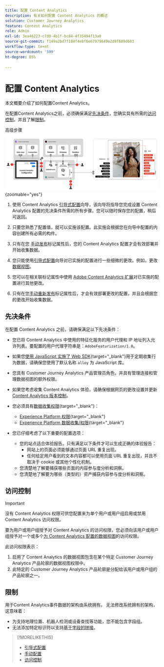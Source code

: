 ```yaml
---
title: 配置 Content Analytics
description: 有关如何配置 Content Analytics 的概述
solution: Customer Journey Analytics
feature: Content Analytics
role: Admin
exl-id: 3ea46223-c7d0-4b1f-bc84-4f35494f13a0
source-git-commit: f149a2bd7f184f4e8f6e67979649e2d9f609d603
workflow-type: tm+mt
source-wordcount: '599'
ht-degree: 85%

---
```


# 配置 Content Analytics

本文概要介绍了如何配置Content Analytics。

在配置Content Analytics之前，必须确保满足[先决条件](#prerequisites)，您确实具有所需的[访问控制](#access-control)，并且了解[限制](#limitations)。


高级步骤

![Content Analytics 的配置](../assets/aca-configuration.svg){zoomable="yes"}

1. 使用 Content Analytics [引导式配置](guided.md)向导，该向导将指导您完成设置 Content Analytics 配置的先决条件所需的所有步骤。您可以随时保存您的配置，稍后可返回。
1. 只要您熟悉了配置值，就可以实施该配置。此实施会根据您在向导中配置的内容创建所有必需的构件。
1. 只有在您 [手动发布](manual.md)标记属性后，您的 Content Analytics 配置才会有效部署并开始收集数据。

1. 您只能使用[引导式配置](guided.md)向导对已实施的配置进行一些细微的更改。例如，更改[数据视图](/help/data-views/data-views.md)。
1. 您可以在相关联标记属性中使用 [Adobe Content Analytics 扩展](https://experienceleague.adobe.com/zh-hans/docs/experience-platform/tags/extensions/client/content-analytics/overview)对已实施的配置进行其他更改。
1. 只有在您[手动重新发布](manual.md)标记属性后，才会有效部署更改的配置，并且会根据您的更改开始收集数据。


## 先决条件

在配置 Content Analytics 之前，请确保满足以下先决条件：

* 您已将 Content Analytics 中使用的特征化服务的用户代理和 IP 地址列入允许列表。要配置的用户代理字符串是：<code>AdobeFeaturization/1.0</code>。
* 如果您[使用 JavaScript 实施了 Web SDK](https://experienceleague.adobe.com/zh-hans/docs/experience-platform/web-sdk/install/library){target="_blank"}用于定期收集行为数据，请确保您使用了默认名称 <code>alloy</code> 为 JavaScript 库。
* 您具有 Customer Journey Analytics 产品管理员角色，并具有管理连接和管理数据视图的额外权限。
* 如果您考虑收集 Content Analytics 体验，请确保根据网页的更改设置并更新[ Content Analytics 版本控制](manual.md#versioning)。
* 您必须具有[数据收集权限](https://experienceleague.adobe.com/zh-hans/docs/experience-platform/collection/permissions){target="_blank"}：
   * [Experience Platform 权限](https://experienceleague.adobe.com/zh-hans/docs/experience-platform/collection/permissions#adobe-experience-platform-permissions){target="_blank"}
   * [Experience Platform 数据收集/权限](https://experienceleague.adobe.com/zh-hans/docs/experience-platform/collection/permissions#adobe-experience-platform-data-collection-permissions){target="_blank"}
* 您已仔细考虑了以下重要的配置选项：

   * 您的站点适合体验报告。只有满足以下条件才可以生成正确的体验报告：
      * 网站上的页面必须能够通过页面 URL 重复出现。
      * 任何给定用户看到的文本内容都可以使用页面 URL 重复出现，并且不取决于 cookie 或其他个性化机制。
   * 您清楚地了解要捕获哪些页面的内容参与度分析和洞察。
   * 您清楚地了解要为哪些（类型的）资产捕获内容参与度分析和洞察。


## 访问控制

>[!IMPORTANT]
>
>没有 Content Analytics 权限可供您配置来为单个用户或用户组启用或禁用 Content Analytics 访问权限。
>

要为用户或用户组授予对 Content Analytics 的访问权限，您必须向该用户或用户组授予对一个或多个[为 Content Analytics 配置的数据视图](guided.md#data-view)的访问权限。

此访问权限表示：

1. 启用了 Content Analytics 的数据视图包含在某个特定 Customer Journey Analytics 产品轮廓的数据视图权限中。
1. 此特定的 Customer Journey Analytics 产品轮廓是分配给该用户或用户组的产品轮廓之一。

## 限制

用于Content Analytics事件数据的架构由系统拥有。 无法修改系统拥有的架构，这意味着：

* 为支持地理位置、机器人检测或设备查找等功能，您不能包含字段组。
* 无法添加特定标识符以支持[基于字段的拼接](/help/stitching/fbs.md)。

>[!MORELIKETHIS]
>
>* [引导式配置](guided.md)
>* [手动配置](manual.md)
>* [访问控制](/help/technotes/access-control.md)
>
